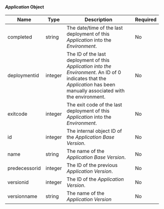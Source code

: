 <!-- markdownlint-disable MD041 -->
#### _Application_ Object

| Name          | Type    | Description                                                                                                                                                              | Required |
|---------------|---------|--------------------------------------------------------------------------------------------------------------------------------------------------------------------------|----------|
| completed     | string  | The date/time of the last deployment of this _Application_ into the _Environment_.                                                                                       | No       |
| deploymentid  | integer | The ID of the last deployment of this _Application into the Environment_. An ID of 0 indicates that the _Application_ has been manually associated with the environment. | No       |
| exitcode      | integer | The exit code of the last deployment of this _Application_ into the _Environment_.                                                                                       | No       |
| id            | integer | The internal object ID of the _Application Base Version_.                                                                                                                | No       |
| name          | string  | The name of the _Application Base Version_.                                                                                                                              | No       |
| predecessorid | integer | The ID of the previous _Application Version_.                                                                                                                            | No       |
| versionid     | integer | The ID of the _Application Version_.                                                                                                                                     | No       |
| versionname   | string  | The name of the _Application Version_                                                                                                                                    | No       |
